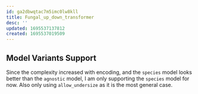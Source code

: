 ```yaml
---
id: ga2dbwqtac7m5imc0lw8kll
title: Fungal_up_down_transformer
desc: ''
updated: 1695537137812
created: 1695537019509
---
```


## Model Variants Support

Since the complexity increased with encoding, and the `species` model looks better than the `agnostic` model, I am only supporting the `species` model for now. Also only using `allow_undersize` as it is the most general case.
